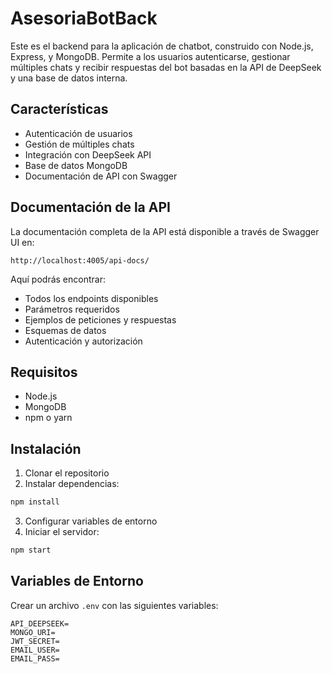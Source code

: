 # AsesoriaBotBack
Este es el backend para la aplicación de chatbot, construido con Node.js, Express, y MongoDB. Permite a los usuarios autenticarse, gestionar múltiples chats y recibir respuestas del bot basadas en la API de DeepSeek y una base de datos interna.

## Características

- Autenticación de usuarios
- Gestión de múltiples chats
- Integración con DeepSeek API
- Base de datos MongoDB
- Documentación de API con Swagger

## Documentación de la API

La documentación completa de la API está disponible a través de Swagger UI en:

```
http://localhost:4005/api-docs/
```

Aquí podrás encontrar:
- Todos los endpoints disponibles
- Parámetros requeridos
- Ejemplos de peticiones y respuestas
- Esquemas de datos
- Autenticación y autorización

## Requisitos

- Node.js
- MongoDB
- npm o yarn

## Instalación

1. Clonar el repositorio
2. Instalar dependencias:
```bash
npm install
```
3. Configurar variables de entorno
4. Iniciar el servidor:
```bash
npm start
```

## Variables de Entorno

Crear un archivo `.env` con las siguientes variables:

```
API_DEEPSEEK=
MONGO_URI=
JWT_SECRET=
EMAIL_USER=
EMAIL_PASS=
```